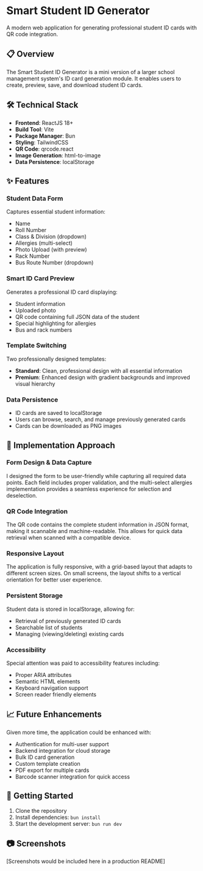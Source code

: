 # Smart Student ID Generator

A modern web application for generating professional student ID cards with QR code integration.

## 📋 Overview

The Smart Student ID Generator is a mini version of a larger school management system's ID card generation module. It enables users to create, preview, save, and download student ID cards.

## 🛠️ Technical Stack

- **Frontend**: ReactJS 18+
- **Build Tool**: Vite
- **Package Manager**: Bun
- **Styling**: TailwindCSS
- **QR Code**: qrcode.react
- **Image Generation**: html-to-image
- **Data Persistence**: localStorage

## ✨ Features

### Student Data Form

Captures essential student information:
- Name
- Roll Number
- Class & Division (dropdown)
- Allergies (multi-select)
- Photo Upload (with preview)
- Rack Number
- Bus Route Number (dropdown)

### Smart ID Card Preview

Generates a professional ID card displaying:
- Student information
- Uploaded photo
- QR code containing full JSON data of the student
- Special highlighting for allergies
- Bus and rack numbers

### Template Switching

Two professionally designed templates:
- **Standard**: Clean, professional design with all essential information
- **Premium**: Enhanced design with gradient backgrounds and improved visual hierarchy

### Data Persistence

- ID cards are saved to localStorage
- Users can browse, search, and manage previously generated cards
- Cards can be downloaded as PNG images

## 🧠 Implementation Approach

### Form Design & Data Capture

I designed the form to be user-friendly while capturing all required data points. Each field includes proper validation, and the multi-select allergies implementation provides a seamless experience for selection and deselection.

### QR Code Integration

The QR code contains the complete student information in JSON format, making it scannable and machine-readable. This allows for quick data retrieval when scanned with a compatible device.

### Responsive Layout

The application is fully responsive, with a grid-based layout that adapts to different screen sizes. On small screens, the layout shifts to a vertical orientation for better user experience.

### Persistent Storage

Student data is stored in localStorage, allowing for:
- Retrieval of previously generated ID cards
- Searchable list of students
- Managing (viewing/deleting) existing cards

### Accessibility

Special attention was paid to accessibility features including:
- Proper ARIA attributes
- Semantic HTML elements
- Keyboard navigation support
- Screen reader friendly elements

## 📈 Future Enhancements

Given more time, the application could be enhanced with:
- Authentication for multi-user support
- Backend integration for cloud storage
- Bulk ID card generation
- Custom template creation
- PDF export for multiple cards
- Barcode scanner integration for quick access

## 🚀 Getting Started

1. Clone the repository
2. Install dependencies: `bun install`
3. Start the development server: `bun run dev`

## 📷 Screenshots

[Screenshots would be included here in a production README]

